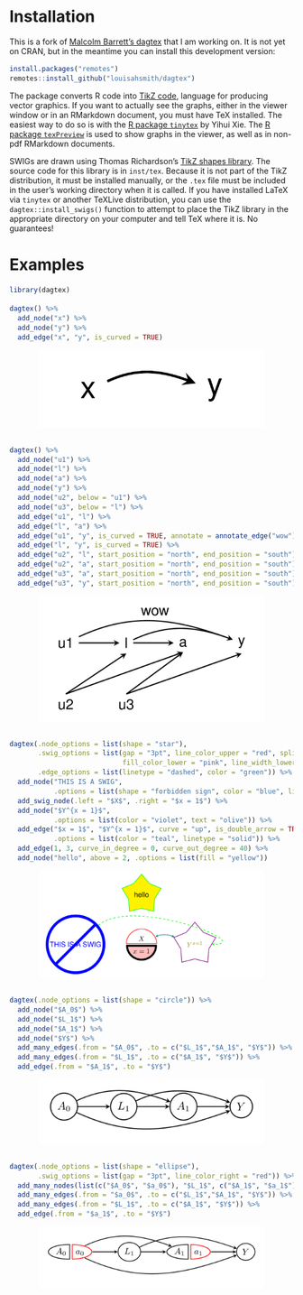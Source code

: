 
<!-- README.md is generated from README.Rmd. Please edit that file -->

# Installation

This is a fork of [Malcolm Barrett’s
dagtex](https://github.com/malcolmbarrett/dagtex/) that I am working on.
It is not yet on CRAN, but in the meantime you can install this
development version:

``` r
install.packages("remotes")
remotes::install_github("louisahsmith/dagtex")
```

The package converts R code into [TikZ
code](https://en.wikipedia.org/wiki/PGF/TikZ), language for producing
vector graphics. If you want to actually see the graphs, either in the
viewer window or in an RMarkdown document, you must have TeX installed.
The easiest way to do so is with the [R package
`tinytex`](https://yihui.org/tinytex/) by Yihui Xie. The [R package
`texPreview`](https://yonicd.github.io/texPreview/) is used to show
graphs in the viewer, as well as in non-pdf RMarkdown documents.

SWIGs are drawn using Thomas Richardson’s [TikZ shapes
library](https://www.stat.washington.edu/tsr/website/documents/2018/tikz-for-swigs/swig-examples.pdf).
The source code for this library is in `inst/tex`. Because it is not
part of the TikZ distribution, it must be installed manually, or the
`.tex` file must be included in the user’s working directory when it is
called. If you have installed LaTeX via `tinytex` or another TeXLive
distribution, you can use the `dagtex::install_swigs()` function to
attempt to place the TikZ library in the appropriate directory on your
computer and tell TeX where it is. No guarantees\!

# Examples

``` r
library(dagtex)

dagtex() %>% 
  add_node("x") %>% 
  add_node("y") %>% 
  add_edge("x", "y", is_curved = TRUE)
```

<img src="man/figures/README-/0.852252094307914.png" width="400px" style="display: block; margin: auto;" />

``` r

dagtex() %>% 
  add_node("u1") %>% 
  add_node("l") %>% 
  add_node("a") %>% 
  add_node("y") %>% 
  add_node("u2", below = "u1") %>% 
  add_node("u3", below = "l") %>% 
  add_edge("u1", "l") %>% 
  add_edge("l", "a") %>% 
  add_edge("u1", "y", is_curved = TRUE, annotate = annotate_edge("wow")) %>% 
  add_edge("l", "y", is_curved = TRUE) %>%
  add_edge("u2", "l", start_position = "north", end_position = "south") %>% 
  add_edge("u2", "a", start_position = "north", end_position = "south") %>% 
  add_edge("u3", "a", start_position = "north", end_position = "south") %>% 
  add_edge("u3", "y", start_position = "north", end_position = "south")
```

<img src="man/figures/README-/0.63992148055695.png" width="400px" style="display: block; margin: auto;" />

``` r

dagtex(.node_options = list(shape = "star"),
       .swig_options = list(gap = "3pt", line_color_upper = "red", split = "h",
                            fill_color_lower = "pink", line_width_lower = 2.75),
       .edge_options = list(linetype = "dashed", color = "green")) %>%
  add_node("THIS IS A SWIG",
           .options = list(shape = "forbidden sign", color = "blue", line_width = 4)) %>%
  add_swig_node(.left = "$X$", .right = "$x = 1$") %>%
  add_node("$Y^{x = 1}$",
           .options = list(color = "violet", text = "olive")) %>%
  add_edge("$x = 1$", "$Y^{x = 1}$", curve = "up", is_double_arrow = TRUE,
           .options = list(color = "teal", linetype = "solid")) %>%
  add_edge(1, 3, curve_in_degree = 0, curve_out_degree = 40) %>%
  add_node("hello", above = 2, .options = list(fill = "yellow"))
```

<img src="man/figures/README-/0.420485985931009.png" width="400px" style="display: block; margin: auto;" />

``` r

dagtex(.node_options = list(shape = "circle")) %>%
  add_node("$A_0$") %>%
  add_node("$L_1$") %>%
  add_node("$A_1$") %>%
  add_node("$Y$") %>%
  add_many_edges(.from = "$A_0$", .to = c("$L_1$","$A_1$", "$Y$")) %>%
  add_many_edges(.from = "$L_1$", .to = c("$A_1$", "$Y$")) %>%
  add_edge(.from = "$A_1$", .to = "$Y$")
```

<img src="man/figures/README-/0.42189430585131.png" width="400px" style="display: block; margin: auto;" />

``` r

dagtex(.node_options = list(shape = "ellipse"),
       .swig_options = list(gap = "3pt", line_color_right = "red")) %>%
  add_many_nodes(list(c("$A_0$", "$a_0$"), "$L_1$", c("$A_1$", "$a_1$"), "$Y$")) %>%
  add_many_edges(.from = "$a_0$", .to = c("$L_1$","$A_1$", "$Y$")) %>%
  add_many_edges(.from = "$L_1$", .to = c("$A_1$", "$Y$")) %>%
  add_edge(.from = "$a_1$", .to = "$Y$")
```

<img src="man/figures/README-/0.741302447160706.png" width="400px" style="display: block; margin: auto;" />
